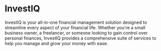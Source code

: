 # InvestIQ
InvestIQ is your all-in-one financial management solution designed to streamline every aspect of your financial life. Whether you're a small business owner, a freelancer, or someone looking to gain control over personal finances, InvestIQ provides a comprehensive suite of services to help you manage and grow your money with ease.
